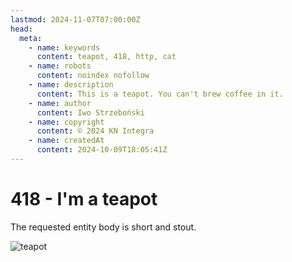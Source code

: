 ```yaml
---
lastmod: 2024-11-07T07:00:00Z
head:
  meta:
    - name: keywords
      content: teapot, 418, http, cat
    - name: robots
      content: noindex nofollow
    - name: description
      content: This is a teapot. You can't brew coffee in it.
    - name: author
      content: Iwo Strzeboński
    - name: copyright
      content: © 2024 KN Integra
    - name: createdAt
      content: 2024-10-09T18:05:41Z
---
```


# 418 - I'm a teapot

The requested entity body is short and stout.

![teapot](https://http.cat/418)
